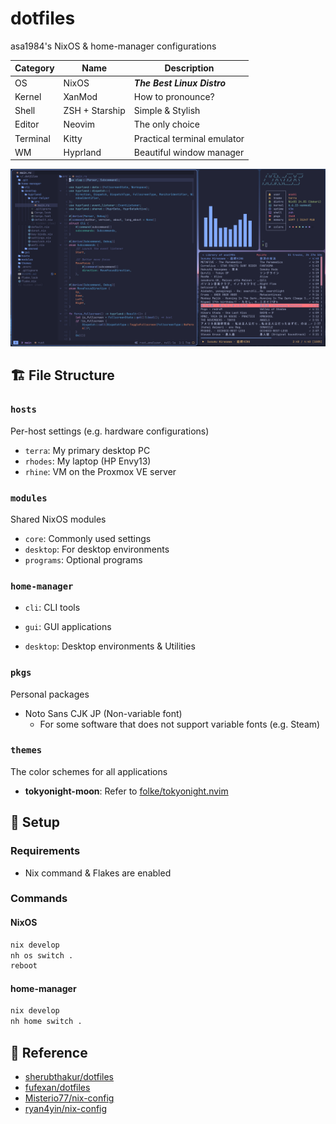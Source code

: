# dotfiles

asa1984's NixOS & home-manager configurations

| Category | Name           | Description                 |
| -------- | -------------- | --------------------------- |
| OS       | NixOS          | **_The Best Linux Distro_** |
| Kernel   | XanMod         | How to pronounce?           |
| Shell    | ZSH + Starship | Simple & Stylish            |
| Editor   | Neovim         | The only choice             |
| Terminal | Kitty          | Practical terminal emulator |
| WM       | Hyprland       | Beautiful window manager    |

![desktop](./_image/desktop.png)

## 🏗️ File Structure

### `hosts`

Per-host settings (e.g. hardware configurations)

- `terra`: My primary desktop PC
- `rhodes`: My laptop (HP Envy13)
- `rhine`: VM on the Proxmox VE server

### `modules`

Shared NixOS modules

- `core`: Commonly used settings
- `desktop`: For desktop environments
- `programs`: Optional programs

### `home-manager`

- `cli`: CLI tools

- `gui`: GUI applications

- `desktop`: Desktop environments & Utilities

### `pkgs`

Personal packages

- Noto Sans CJK JP (Non-variable font)
  - For some software that does not support variable fonts (e.g. Steam)

### `themes`

The color schemes for all applications

- **tokyonight-moon**: Refer to [folke/tokyonight.nvim](https://github.com/folke/tokyonight.nvim)

## 🚀 Setup

### Requirements

- Nix command & Flakes are enabled

### Commands

#### NixOS

```nix
nix develop
nh os switch .
reboot

```

#### home-manager

```nix
nix develop
nh home switch .
```

## 📖 Reference

- [sherubthakur/dotfiles](https://github.com/sherubthakur/dotfiles)
- [fufexan/dotfiles](https://github.com/fufexan/dotfiles)
- [Misterio77/nix-config](https://github.com/Misterio77/nix-config)
- [ryan4yin/nix-config](https://github.com/ryan4yin/nix-config)
